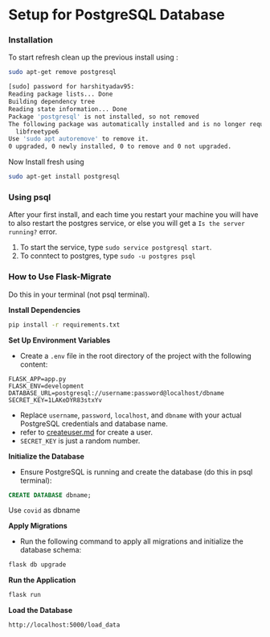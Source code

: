 # Setup for PostgreSQL Database

### Installation

To start refresh clean up the previous install using :

```bash
sudo apt-get remove postgresql

[sudo] password for harshityadav95:
Reading package lists... Done
Building dependency tree
Reading state information... Done
Package 'postgresql' is not installed, so not removed
The following package was automatically installed and is no longer required:
  libfreetype6
Use 'sudo apt autoremove' to remove it.
0 upgraded, 0 newly installed, 0 to remove and 0 not upgraded.
```

Now Install fresh using

```bash
sudo apt-get install postgresql
```

### Using psql

After your first install, and each time you restart your machine you will have to also restart the postgres service, or else you will get a `Is the server running?` error.

1. To start the service, type `sudo service postgresql start`.
2. To conntect to postgres, type `sudo -u postgres psql`

### How to Use Flask-Migrate
Do this in your terminal (not psql terminal).

**Install Dependencies**

```sh
pip install -r requirements.txt
```

**Set Up Environment Variables**

- Create a `.env` file in the root directory of the project with the following content:

```plaintext
FLASK_APP=app.py
FLASK_ENV=development
DATABASE_URL=postgresql://username:password@localhost/dbname
SECRET_KEY=1LAKeDYR83stxYv
```

- Replace `username`, `password`, `localhost`, and `dbname` with your actual PostgreSQL credentials and database name.
- refer to [createuser.md](createuser.md) for create a user.
- `SECRET_KEY` is just a random number.

**Initialize the Database**

- Ensure PostgreSQL is running and create the database (do this in psql terminal):

```sql
CREATE DATABASE dbname;
```

Use `covid` as dbname

**Apply Migrations**

- Run the following command to apply all migrations and initialize the database schema:

```sh
flask db upgrade
```

**Run the Application**

```sh
flask run
```

**Load the Database**

```sh
http://localhost:5000/load_data
```
